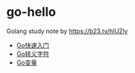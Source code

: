 # go-hello
Golang study note by https://b23.tv/hIUZly

* [Go快速入门](unit1/hello.go)
* [Go转义字符](unit2/main.go)
* [Go变量](unit3)
